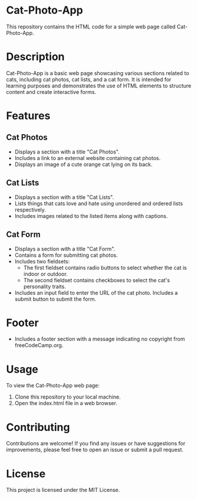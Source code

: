 # Cat-Photo-App
This repository contains the HTML code for a simple web page called Cat-Photo-App.

# Description
Cat-Photo-App is a basic web page showcasing various sections related to cats, including cat photos, cat lists, and a cat form. It is intended for learning purposes and demonstrates the use of HTML elements to structure content and create interactive forms.

# Features
## Cat Photos
* Displays a section with a title "Cat Photos".
* Includes a link to an external website containing cat photos.
* Displays an image of a cute orange cat lying on its back.

## Cat Lists
* Displays a section with a title "Cat Lists".
* Lists things that cats love and hate using unordered and ordered lists respectively.
* Includes images related to the listed items along with captions.

## Cat Form
* Displays a section with a title "Cat Form".
* Contains a form for submitting cat photos.
* Includes two fieldsets:
     * The first fieldset contains radio buttons to select whether the cat is indoor or outdoor.
     * The second fieldset contains checkboxes to select the cat's personality traits.
* Includes an input field to enter the URL of the cat photo.
Includes a submit button to submit the form.

# Footer
* Includes a footer section with a message indicating no copyright from freeCodeCamp.org.

# Usage
To view the Cat-Photo-App web page:

 1. Clone this repository to your local machine.
 2. Open the index.html file in a web browser.

# Contributing
Contributions are welcome! If you find any issues or have suggestions for improvements, please feel free to open an issue or submit a pull request.

# License
This project is licensed under the MIT License.

